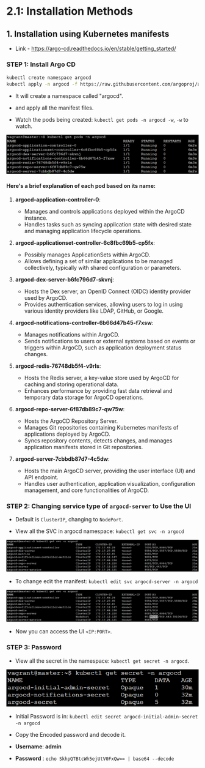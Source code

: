 # 2.1: Installation Methods

## 1. Installation using Kubernetes manifests

- Link - https://argo-cd.readthedocs.io/en/stable/getting_started/

### STEP 1: Install Argo CD

```bash
kubectl create namespace argocd
kubectl apply -n argocd -f https://raw.githubusercontent.com/argoproj/argo-cd/stable/manifests/install.yaml
```

- It will create a namespace called "argocd".
- and apply all the manifest files.

- Watch the pods being created: `kubectl get pods -n argocd -w`, `-w` to watch.

<img src="../Img/2.1.1-pods.png">

#### Here's a brief explanation of each pod based on its name:

1.  **argocd-application-controller-0**:

    - Manages and controls applications deployed within the ArgoCD instance.
    - Handles tasks such as syncing application state with desired state and managing application lifecycle operations.

2.  **argocd-applicationset-controller-6c8fbc69b5-cp5fx**:

    - Possibly manages ApplicationSets within ArgoCD.
    - Allows defining a set of similar applications to be managed collectively, typically with shared configuration or parameters.

3.  **argocd-dex-server-b6fc796d7-skvnj**:

    - Hosts the Dex server, an OpenID Connect (OIDC) identity provider used by ArgoCD.
    - Provides authentication services, allowing users to log in using various identity providers like LDAP, GitHub, or Google.

4.  **argocd-notifications-controller-6b66d47b45-f7xsw**:

    - Manages notifications within ArgoCD.
    - Sends notifications to users or external systems based on events or triggers within ArgoCD, such as application deployment status changes.

5.  **argocd-redis-76748db5f4-v9rls**:

    - Hosts the Redis server, a key-value store used by ArgoCD for caching and storing operational data.
    - Enhances performance by providing fast data retrieval and temporary data storage for ArgoCD operations.

6.  **argocd-repo-server-6f87db89c7-qw75w**:

    - Hosts the ArgoCD Repository Server.
    - Manages Git repositories containing Kubernetes manifests of applications deployed by ArgoCD.
    - Syncs repository contents, detects changes, and manages application manifests stored in Git repositories.

7.  **argocd-server-7cbbdb87d7-4c5dw**:

    - Hosts the main ArgoCD server, providing the user interface (UI) and API endpoint.
    - Handles user authentication, application visualization, configuration management, and core functionalities of ArgoCD.

### STEP 2: Changing service type of `argocd-server` to Use the UI

- Default is `ClusterIP`, changing to `NodePort`.

- View all the SVC in argocd namespace: `kubectl get svc -n argocd`

<img src="../Img/2.1.1-svc.png">

- To change edit the manifest: `kubectl edit svc argocd-server -n argocd`

<img src="../Img/2.1.1-svc2.png">

- Now you can access the UI `<IP:PORT>`.

### STEP 3: Password

- View all the secret in the namespace: `kubectl get secret -n argocd`.

<img src="../Img/2.1.1-secret.png">

- Initial Password is in: `kubectl edit secret argocd-initial-admin-secret -n argocd`

- Copy the Encoded password and decode it.
- **Username**: **admin**
- **Password** : `echo SkhpQTBtcWh5ejUtV0FxQw== | base64 --decode`
